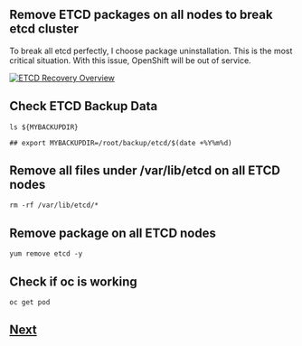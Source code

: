 Remove ETCD packages on all nodes to break etcd cluster
-------------------------------------------------------

To break all etcd perfectly, I choose package uninstallation.
This is the most critical situation. With this issue, OpenShift will be out of service.

[![ETCD Recovery Overview](http://img.youtube.com/vi/J6VYlY5PlsE/0.jpg)](https://www.youtube.com/embed/J6VYlY5PlsE)

## Check ETCD Backup Data
```
ls ${MYBACKUPDIR}

## export MYBACKUPDIR=/root/backup/etcd/$(date +%Y%m%d) 
```

## Remove all files under /var/lib/etcd on all ETCD nodes
```
rm -rf /var/lib/etcd/*
```

## Remove package on all ETCD nodes
```
yum remove etcd -y
```

## Check if oc is working
```
oc get pod
```

## [Next](./recover_all_etcd.md)

